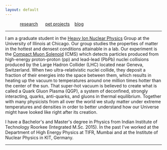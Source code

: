 ```yaml
---
layout: default
---
```


&nbsp;&nbsp;&nbsp;&nbsp;&nbsp;&nbsp;&nbsp;&nbsp;&nbsp;&nbsp;&nbsp;&nbsp;[research](./another-page.html) &nbsp; &nbsp; &nbsp;[pet projects](./another-page.html)&nbsp; &nbsp;&nbsp;[blog](./another-page.html)

* * *

I am a graduate student in the [Heavy Ion Nuclear Physics](./http://starcluster.phy.uic.edu//twiki/bin/view/Main/WebHome) Group at the University of Illinois at Chicago.  Our group studies the properties of matter in the hottest and densest conditions attainable in a lab. Our experiment is the [Compact Muon Solenoid](./https://cms.cern/tags/heavy-ions)  (CMS) which detects particles produced from high-energy proton-proton (pp) and lead-lead (PbPb) nuclei collisions produced by the Large Hadron Collider (LHC) located near Geneva, Switzerland. When two ultra-relativistic nuclei collide, they deposit a fraction of their energies into the space between them, which results in heating up the vacuum to temperatures around one million times hotter than the center of the sun. That super-hot vacuum is believed to create what is called a Quark Gluon Plasma (QGP), a system of deconfined, strongly interacting, quarks, anti-quarks, and gluons in thermal equilibrium.  Together with many physicists from all over the world we study matter under extreme temperatures and densities in order to better understand how our Universe might have looked like right after its creation.

I have a Bachelor's and Master's degree in Physics from Indian Institute of Technology Roorkee (Integrated M.Sc. 2015). In the past I've worked at the Department of High Energy Physics at TIFR, Mumbai and at the Institute of Nuclear Physics in KIT, Germany.  

* * *

